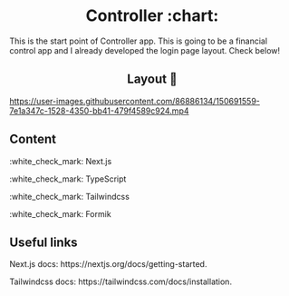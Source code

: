 <div align="center"><h1>Controller :chart:</h1></div>


This is the start point of Controller app. This is going to be a financial control app and I already developed the login page layout. Check below!
<br/>
<div align="center"><h2>Layout 🎨</h2></div>

https://user-images.githubusercontent.com/86886134/150691559-7e1a347c-1528-4350-bb41-479f4589c924.mp4

## Content

<p>:white_check_mark: Next.js</p>
<p>:white_check_mark: TypeScript</p>
<p>:white_check_mark: Tailwindcss</p>
<p>:white_check_mark: Formik</p>

## Useful links

<p>Next.js docs: https://nextjs.org/docs/getting-started. </p>
<p>Tailwindcss docs: https://tailwindcss.com/docs/installation. </p>
